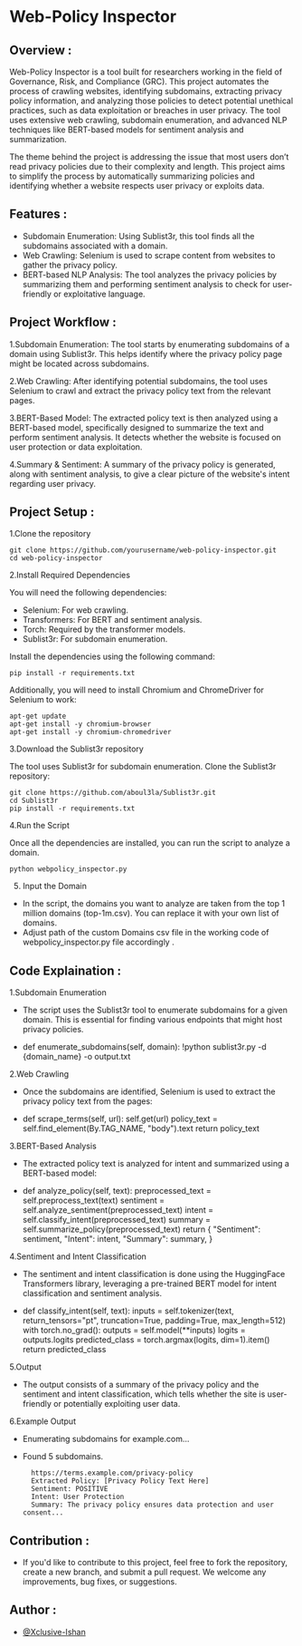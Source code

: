 
# Web-Policy Inspector

## Overview :

Web-Policy Inspector is a tool built for researchers working in the field of Governance, Risk, and Compliance (GRC). This project automates the process of crawling websites, identifying subdomains, extracting privacy policy information, and analyzing those policies to detect potential unethical practices, such as data exploitation or breaches in user privacy. The tool uses extensive web crawling, subdomain enumeration, and advanced NLP techniques like BERT-based models for sentiment analysis and summarization.

The theme behind the project is addressing the issue that most users don’t read privacy policies due to their complexity and length. This project aims to simplify the process by automatically summarizing policies and identifying whether a website respects user privacy or exploits data.


## Features :

- Subdomain Enumeration: Using Sublist3r, this tool finds all the subdomains associated with a domain.
- Web Crawling: Selenium is used to scrape content from websites to gather the privacy policy.
- BERT-based NLP Analysis: The tool analyzes the privacy policies by summarizing them and performing sentiment analysis to check for user-friendly or exploitative language.

## Project Workflow :


1.Subdomain Enumeration:
The tool starts by enumerating subdomains of a domain using Sublist3r. This helps identify where the privacy policy page might be located across subdomains.

2.Web Crawling:
After identifying potential subdomains, the tool uses Selenium to crawl and extract the privacy policy text from the relevant pages.

3.BERT-Based Model:
The extracted policy text is then analyzed using a BERT-based model, specifically designed to summarize the text and perform sentiment analysis. It detects whether the website is focused on user protection or data exploitation.

4.Summary & Sentiment:
A summary of the privacy policy is generated, along with sentiment analysis, to give a clear picture of the website's intent regarding user privacy.
## Project Setup :

1.Clone the repository

    git clone https://github.com/yourusername/web-policy-inspector.git
    cd web-policy-inspector

2.Install Required Dependencies

You will need the following dependencies:

- Selenium: For web crawling.
- Transformers: For BERT and sentiment analysis.
- Torch: Required by the transformer models.
- Sublist3r: For subdomain enumeration.

Install the dependencies using the following command:

    pip install -r requirements.txt

Additionally, you will need to install Chromium and ChromeDriver for Selenium to work:

    apt-get update
    apt-get install -y chromium-browser
    apt-get install -y chromium-chromedriver

3.Download the Sublist3r repository

The tool uses Sublist3r for subdomain enumeration. Clone the Sublist3r repository:

    git clone https://github.com/aboul3la/Sublist3r.git
    cd Sublist3r
    pip install -r requirements.txt

4.Run the Script

Once all the dependencies are installed, you can run the script to analyze a domain.

    python webpolicy_inspector.py

5. Input the Domain

- In the script, the domains you want to analyze are taken from the top 1 million domains (top-1m.csv). You can replace it with your own list of domains.
- Adjust path of the custom Domains csv file in the working code of webpolicy_inspector.py file accordingly .
## Code Explaination :

1.Subdomain Enumeration

- The script uses the Sublist3r tool to enumerate subdomains for a given domain. This is essential for finding various endpoints that might host privacy policies.

- def enumerate_subdomains(self, domain):
    !python sublist3r.py -d {domain_name} -o output.txt

2.Web Crawling

- Once the subdomains are identified, Selenium is used to extract the privacy policy text from the pages:

- def scrape_terms(self, url):
    self.get(url)
    policy_text = self.find_element(By.TAG_NAME, "body").text
    return policy_text

3.BERT-Based Analysis

- The extracted policy text is analyzed for intent and summarized using a BERT-based model:

- def analyze_policy(self, text):
    preprocessed_text = self.preprocess_text(text)
    sentiment = self.analyze_sentiment(preprocessed_text)
    intent = self.classify_intent(preprocessed_text)
    summary = self.summarize_policy(preprocessed_text)
    return {
        "Sentiment": sentiment,
        "Intent": intent,
        "Summary": summary,
    }

4.Sentiment and Intent Classification

- The sentiment and intent classification is done using the HuggingFace Transformers library, leveraging a pre-trained BERT model for intent classification and sentiment analysis.

- def classify_intent(self, text):
    inputs = self.tokenizer(text, return_tensors="pt", truncation=True, padding=True, max_length=512)
    with torch.no_grad():
        outputs = self.model(**inputs)
    logits = outputs.logits
    predicted_class = torch.argmax(logits, dim=1).item()
    return predicted_class

5.Output

- The output consists of a summary of the privacy policy and the sentiment and intent classification, which tells whether the site is user-friendly or potentially exploiting user data.

6.Example Output

- Enumerating subdomains for example.com...
- Found 5 subdomains.

        https://terms.example.com/privacy-policy
        Extracted Policy: [Privacy Policy Text Here]
        Sentiment: POSITIVE
        Intent: User Protection
        Summary: The privacy policy ensures data protection and user consent...


## Contribution :

- If you'd like to contribute to this project, feel free to fork the repository, create a new branch, and submit a pull request. We welcome any improvements, bug fixes, or suggestions.

## Author :

- [@Xclusive-Ishan](https://github.com/Xclusive-Ishan)


